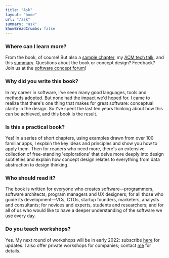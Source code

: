 ```yaml
---
title: "Ask"
layout: "home"
url: "/ask"
summary: "ask"
ShowBreadCrumbs: false
---
```


### Where can I learn more?

From the book, of course! But also a [sample chapter](/posts/sample-chapter), my [ACM tech talk](/posts/acm-tech-talk), and this [summary](/posts/distillation). Questions about the book or concept design? Feedback? Join us at the [software concept forum](http://forum.softwareconcepts.io)!

### Why did you write this book?

In my career in software, I've seen many good languages, tools and methods adopted. But none had the impact we'd hoped for. I came to realize that there's one thing that makes for great software: conceptual clarity in the design. So I've spent the last ten years thinking about how this can be achieved, and this book is the result. 

### Is this a practical book?

Yes! In a series of short chapters, using examples drawn from over 100 familiar apps, I explain the key ideas and principles and show you how to apply them. Then for readers who need more, there's an extensive collection of free-standing 'explorations' that delve more deeply into design subtleties and explain how concept design relates to everything from data abstraction to design thinking.

### Who should read it?

The book is written for everyone who creates software—programmers, software architects, program managers and UX designers; for all those who guide its development—VCs, CTOs, startup founders, marketers, analysts and consultants; for novices and experts, students and researchers; and for all of us who would like to have a deeper understanding of the software we use every day.

### Do you teach workshops?

Yes. My next round of workshops will be in early 2022: subscribe [here](/subscribe) for updates. I also offer private workshops for companies; contact [me](/author) for details.
